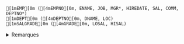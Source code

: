 ```ansi wrap frame="none"
[1mEMP[0m ([4mEMPNO[0m, ENAME, JOB, MGR*, HIREDATE, SAL, COMM, DEPTNO*)
[1mDEPT[0m ([4mDEPTNO[0m, DNAME, LOC)
[1mSALGRADE[0m ([4mGRADE[0m, LOSAL, HISAL)
```

<details>
    <summary>Remarques</summary>

- La relation `EMP` représente des employés.

    - Un employé est identifié par son numéro `EMPNO`, son nom `ENAME`, son emploi `JOB`, le numero de son chef hierarchique `MGR`, sa date d'embauche `HIREDATE`, son salaire mensuel `SAL`, le montant de ses commissions mensuelles `COMM` et le département auquel il appartient `DEPTNO`.
    - `MGR` est une clé étrangère qui référence le numéro `d'un autre employé`.
    - `DEPTNO` est une clé étrangère qui référence le `numéro d'un département`.

- La relation `DEPT` représente des départements.
    - Un département est identifié par son numéro `DEPTNO`, son nom `DNAME` et la ville `LOC` dans laquelle il se situe.

- La relation `SALGRADE` représente des grilles de salaire.
    - Les grilles de salaire sont identifiées par `GRADE`, le salaire minimum de la grille `LOSAL` et le salaire maximum `HISAL`.

</details>
